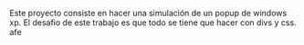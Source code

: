 Este proyecto consiste en hacer una simulación de un popup de windows xp.
El desafio de este trabajo es que todo se tiene que hacer con divs y css.
afe
